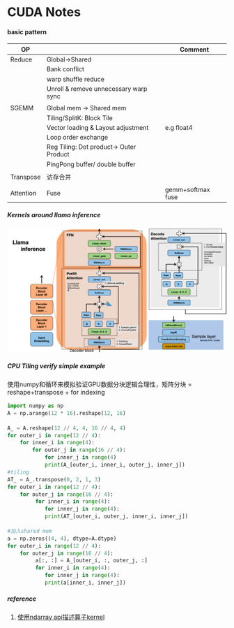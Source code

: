 # CUDA Notes

#### basic pattern

| OP        |                                         | Comment           |
| --------- | --------------------------------------- | ----------------- |
| Reduce    | Global->Shared                          |                   |
|           | Bank conflict                           |                   |
|           | warp shuffle reduce                     |                   |
|           | Unroll & remove unnecessary warp sync   |                   |
|           |                                         |                   |
| SGEMM     | Global mem ->  Shared mem               |                   |
|           | Tiling/SplitK: Block Tile               |                   |
|           | Vector loading & Layout adjustment      | e.g float4        |
|           | Loop order exchange                     |                   |
|           | Reg Tiling: Dot product-> Outer Product |                   |
|           | PingPong buffer/ double buffer          |                   |
|           |                                         |                   |
| Transpose | 访存合并                                |                   |
|           |                                         |                   |
| Attention | Fuse                                    | gemm+softmax fuse |



##### Kernels around llama inference

![image-20250407231909099](./assets/image-20250407231909099.png)



##### CPU Tiling verify simple example

使用numpy和循环来模拟验证GPU数据分块逻辑合理性，矩阵分块 = reshape+transpose + for indexing

```python
import numpy as np
A = np.arange(12 * 16).reshape(12, 16)
  
A_ = A.reshape(12 // 4, 4, 16 // 4, 4)
for outer_i in range(12 // 4):
    for inner_i in range(4):
        for outer_j in range(16 // 4):
            for inner_j in range(4)
            print(A_[outer_i, inner_i, outer_j, inner_j])
#tiling            
AT_ = A_.transpose(0, 2, 1, 3)
for outer_i in range(12 // 4):
    for outer_j in range(16 // 4):
         for inner_i in range(4):
            for inner_j in range(4):
            print(AT_[outer_i, outer_j, inner_i, inner_j])

#加入shared mem
a = np.zeros((4, 4), dtype=A.dtype)
for outer_i in range(12 // 4):
    for outer_j in range(16 // 4):
         a[:, :] = A_[outer_i, :, outer_j, :]
         for inner_i in range(4):
            for inner_j in range(4):
            print(a[inner_i, inner_j])          

```

##### reference

1. [使用ndarray api描述算子kernel](https://zhuanlan.zhihu.com/p/31147993255) 